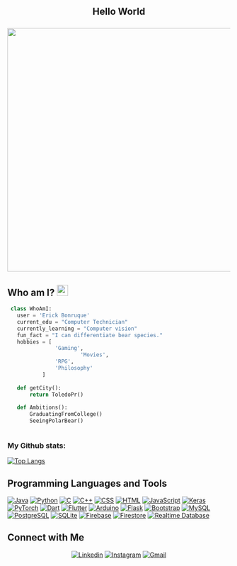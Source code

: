 <div align="center">
<h2> Hello World
<br>
<br>
<img src="https://user-images.githubusercontent.com/74038190/212284158-e840e285-664b-44d7-b79b-e264b5e54825.gif" width="550">
</h2>
</div>

<div>
<h2> Who am I? <img src="https://cultofthepartyparrot.com/parrots/hd/mustacheparrot.gif" width="25" height="25"/></h2>
</div>

 ```python
  class WhoAmI:
    user = 'Erick Bonruque'
	current_edu = "Computer Technician"
    currently_learning = "Computer vision"
    fun_fact = "I can differentiate bear species."
	hobbies = [
				'Gaming',
                		'Movies',
			 	'RPG',
				'Philosophy'
			]
	
	def getCity():
		return ToledoPr()
	
	def Ambitions():
		GraduatingFromCollege()
		SeeingPolarBear()
	
 ```


### My Github stats:
[![Top Langs](https://github-readme-stats.vercel.app/api/top-langs/?username=ErickBonruque&layout=compact&text_color=daf7dc&bg_color=151515)](https://github.com/anuraghazra/github-readme-stats)

## Programming Languages and Tools

<p>
    <a href="#"><img alt="Java" src="https://img.shields.io/badge/Java%20-%23ED8B00.svg?logo=java&logoColor=white"></a>
    <a href="#"><img alt="Python" src="https://img.shields.io/badge/Python%20-%2314354C.svg?logo=python&logoColor=white"></a>
    <a href="#"><img alt="C" src="https://img.shields.io/badge/c%20-%232370ED.svg?logo=c&logoColor=white"></a>
    <a href="#"><img alt="C++" src="https://img.shields.io/badge/C++%20-%2300599C.svg?logo=c%2B%2B&logoColor=white"></a>
    <a href="#"><img alt="CSS" src="https://img.shields.io/badge/CSS%20-%231572B6.svg?logo=css3&logoColor=white"></a>
    <a href="#"><img alt="HTML" src="https://img.shields.io/badge/HTML%20-%23E34F26.svg?logo=html5&logoColor=white"></a>
    <a href="#"><img alt="JavaScript" src="https://img.shields.io/badge/JavaScript%20-%23F7DF1E.svg?logo=javascript&logoColor=black"></a>
    <a href="#"><img alt="Keras" src="https://img.shields.io/badge/Keras%20-%23D00000.svg?logo=keras&logoColor=white"></a>
    <a href="#"><img alt="PyTorch" src="https://img.shields.io/badge/PyTorch%20-%23EE4C2C.svg?logo=pytorch&logoColor=white"></a>
    <a href="#"><img alt="Dart" src="https://img.shields.io/badge/Dart%20-%230175C2.svg?logo=dart&logoColor=white"></a>
    <a href="#"><img alt="Flutter" src="https://img.shields.io/badge/Flutter%20-%2302569B.svg?logo=flutter&logoColor=white"></a>
    <a href="#"><img alt="Arduino" src="https://img.shields.io/badge/Arduino%20-%2300979D.svg?logo=arduino&logoColor=white"></a>
    <a href="#"><img alt="Flask" src="https://img.shields.io/badge/Flask%20-%23000.svg?logo=flask&logoColor=white"></a>
    <a href="#"><img alt="Bootstrap" src="https://img.shields.io/badge/Bootstrap%20-%23563D7C.svg?logo=bootstrap&logoColor=white"></a>
    <a href="#"><img alt="MySQL" src="https://img.shields.io/badge/MySQL%20-%234479A1.svg?logo=mysql&logoColor=white"></a>
    <a href="#"><img alt="PostgreSQL" src="https://img.shields.io/badge/PostgreSQL%20-%23336791.svg?logo=postgresql&logoColor=white"></a>
    <a href="#"><img alt="SQLite" src="https://img.shields.io/badge/SQLite%20-%23003B57.svg?logo=sqlite&logoColor=white"></a>
    <a href="#"><img alt="Firebase" src="https://img.shields.io/badge/Firebase%20-%23FFCA28.svg?logo=firebase&logoColor=white"></a>
    <a href="#"><img alt="Firestore" src="https://img.shields.io/badge/Firestore%20-%23FFCA28.svg?logo=firebase&logoColor=white"></a>
    <a href="#"><img alt="Realtime Database" src="https://img.shields.io/badge/Realtime%20Database%20-%23FFCA28.svg?logo=firebase&logoColor=white"></a>
</p>

## Connect with Me


<p align="center">
  <a href="https://www.linkedin.com/in/erick-bonruque-56852b25b/"><img alt="Linkedin" title="Jaydeep Yadav Linkedin" src="https://img.shields.io/badge/LinkedIn-0077B5?style=for-the-badge&logo=linkedin&logoColor=white"></a>
  <a href="https://www.instagram.com/_bonruque/"><img alt="Instagram" title="Jaydeep Yadav Instagram" src="https://img.shields.io/badge/Instagram-E4405F?style=for-the-badge&logo=instagram&logoColor=white"></a>
    <a href="bonruqueruck@gmail.com"><img alt="Gmail" title="Jaydeep Yadav Gmail" src="https://img.shields.io/badge/Gmail-D14836?style=for-the-badge&logo=gmail&logoColor=white"></a>
 </p>

